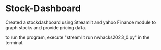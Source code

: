# Stock-Dashboard

Created a stockdashboard using Streamlit and yahoo Finance module to graph stocks and provide pricing data.

to run the program, execute "streamlit run nwhacks2023_0.py" in the terminal.
